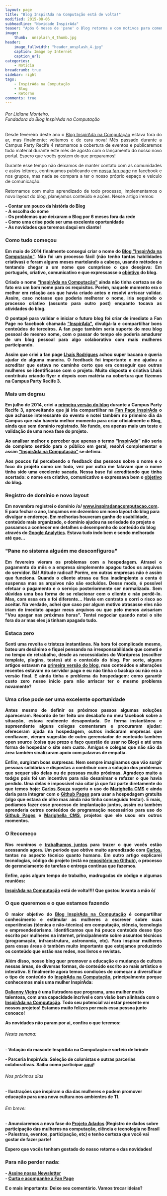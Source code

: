 ```yaml
---
layout: page
title: "Blog InspirAda na Computação está de volta!"
modified: 2015-08-06
subheadline: "Novidade InspirAda"
teaser: "Após 6 meses de 'pane' o Blog retorna e com motivos para comemorar"
image:
    thumb:  unsplash_4_thumb.jpg
header:
    image_fullwidth: "header_unsplash_4.jpg"
    caption: Image by Internet
    caption_url: 
categories:
    - Noticia
breadcrumb: true
sidebar: right
tags:
    - InspirAda na Computação
    - Blog
    - Retorno
comments: true
---
```


<h6>Por Lidiane Monteiro, <br />Fundadora do Blog InspirAda na Computação</h6>

<p align="justify">Desde fevereiro deste ano o <a href="http://inspiradanacomputacao.com" target="_blank">Blog InspirAda na Computação</a> estava fora do ar, mas finalmente: voltamos e de cara nova! Mês passado durante a Campus Party Recife 4 retomamos a cobertura de eventos e publicaremos todo material durante este mês de agosto com o lançamento do nosso novo portal. Espero que vocês gostem do que preparamos! </p>

<p align="justify">Durante esse tempo não deixamos de manter contato com as comunidades e as/os leitores, continuamos publicando em <a href="https://www.facebook.com/inspiradanacomputacao" target="_blank"> nossa fan page</a> no facebook e nos grupos, mas nada se compara a ter o nosso próprio espaço e veículo de comunicação. </p>

<p align="justify">Retornamos com muito aprendizado de todo processo, implementamos o novo layout do blog, planejamos conteúdo e ações. Nesse artigo iremos: </p>

<p>
	<strong>- Contar um pouco da história do Blog </strong><br />
	<strong>- A escolha do nome </strong><br />
	<strong>- Os problemas que deixaram o Blog por 6 meses fora da rede</strong> <br />
	<strong>- Como uma crise pode ser uma excelente oportunidade <br />
	<strong>- As novidades que teremos daqui em diante! </strong><br />
</p>

<h3>Como tudo começou</h3>

<p align="justify">Em maio de 2014 finalmente consegui criar o nome do <a href="http://inspiradanacomputacao.com" target="_blank">Blog "InspirAda na Computação"</a>. Não foi um processo fácil (não tenho tantas habilidades criativas) e foram alguns meses martelando a cabeça, usando métodos e tentando chegar a um nome que cumprisse o que desejava: Em português, criativo, comunicativo e que expressasse o  <a href="http://inspiradanacomputacao.com/sobre/" target="_blank">objetivo</a> do blog. </p> 

<p align="justify">Criado o nome <a href="http://inspiradanacomputacao.com/sobre/" target="_blank">"InspirAda na Computação"</a> ainda não tinha certeza se de fato era um bom nome para os requisitos. Porém, naquele momento era o melhor em relação aos que havia criado antes e resolvi arriscar validar. Assim, caso notasse que poderia melhorar o nome, iria seguindo o processo criativo (assunto para outro post) enquanto tocava as atividades do blog. </p> 

<p align="justify">O pontapé para validar e iniciar o futuro blog foi criar de imediato a Fan Page no facebook chamada <a href="https://www.facebook.com/inspiradanacomputacao" target="_blank">"InspirAda"</a>, divulgá-la e compartilhar bons conteúdos de terceiros. A fan page também seria suporte do meu blog pessoal de mesmo nome, com o passar do tempo ele poderia amadurer de um blog pessoal para algo colaborativo com mais mulheres participando.

<p align="justify">Assim que criei a fan page <a href="https://www.facebook.com/lhais.rodrigues.5" target="_blank">Lhaís Rodrigues</a> achou super bacana e queria ajudar de alguma maneira. O feedback foi importante e me ajudou a acreditar que estava no caminho certo que era conseguir que outras mulheres se identificasse com o projeto. Muito disposta e criativa Lhaís contribuiu criando flyer e depois com matéria na cobertura que fizemos na Campus Party Recife 3. 
    
<h3>Mais um degrau</h3>

<p align="justify">Em julho de 2014, criei a <a href="http://inspiradanacomputacao.wordpress.com/" target="_blank">primeira versão do blog</a> durante a Campus Party Recife 3, aproveitando que já iria compartilhar na <a href="https://www.facebook.com/inspiradanacomputacao" target="_blank">Fan Page InspirAda</a> o que achasse interessante do evento e notei também no primeiro dia da Campus que não haveria melhor momento para criar oficialmente o Blog, ainda que sem domínio registrado. No fundo, era apenas mais um teste e validação de uma nova fase do projeto. </p> 

<p align="justify">Ao analisar melhor e perceber que apenas o termo <a href="https://www.facebook.com/inspiradanacomputacao" target="_blank">"InspirAda"</a> não seria de completo sentido para o público em geral, resolvi complementar e assim <a href="http://inspiradanacomputacao.com" target="_blank">"InspirAda na Computação"</a> se definiu. </p> 

<p align="justify">Aos poucos fui percebendo o feedback das pessoas sobre o nome e o foco do projeto como um todo, vez por outra me falavam que o nome tinha sido uma excelente sacada. Nessa base fui acreditando que tinha acertado: o nome era criativo, comunicativo e expressava bem o <a href="http://inspiradanacomputacao.com/sobre/" target="_blank">objetivo</a> do blog. </p> 

<h3>Registro de domínio e novo layout</h3>

<p>Em novembro registrei o domínio /o/ <a href="https://inspiradanacomputacao.com" target="_blank">www.inspiradanacomputacao.com</a>.
E para fechar o ano, lançamos em dezembro um novo layout do blog para divulgar o endereço. Em melhorias houveram ganho de usabilidade, conteúdo mais organizado, o domínio ajudou na seriedade do projeto e passamos a conhecer em detalhes o desempenho do conteúdo do blog através do <a href="www.google.com/analytics" target="_blank">Google Analytics</a>. Estava tudo indo bem e sendo melhorado até que... </p>

<h3>"Pane no sistema alguém me desconfigurou"</h3>

<p align="justify">Em fevereiro vieram os problemas com a hospedagem.  Atrasei o pagamento do mês e a empresa simplemente apagou todos os arquivos do servidor. Bá! Atitude radical! Porém, em outras empresas não é assim que funciona. Quando o cliente atrasa ou fica inadimplente a conta é suspensa mas os arquivos não são excluídos. Desse modo, é possível efetuar o pagamento e o serviço posteriormente ser normalizado. Sem dúvidas uma boa forma de se relacionar com o cliente e não perdê-lo. Mas, com essa era e foi diferente... Havia em contrato e corri o risco ao aceitar. Na verdade, achei que caso por algum motivo atrasasse eles não iriam de imediato apagar meus arquivos ou que pelo menos avisariam "Vou apagar nas próximas horas". Tentei negociar quando notei o site fora do ar mas eles já tinham apagado tudo. </p>

<h3>Estaca zero</h3>

<p align="justify">Senti uma revolta e tristeza instantânea. Na hora foi complicado mesmo, bateu um desânimo e fiquei pensando na irresponsabilidade que cometi e no tempo de retrabalho, desde as necessidades do Wordpress (escolher template, plugins, testes) até o conteúdo do blog. Por sorte, alguns artigos estavam na <a href="https://inspiradanacomputacao.wordpress.com/" target="_blank">primeira versão do blog</a>, mas conteúdos e alterações recentes estavam no servidor pago e eu não tinha o backup ou não era a versão final. E ainda tinha o problema da hospedagem: como garantir custo zero nesse início para não arriscar ter o mesmo problema novamente?</p>

<h3>Uma crise pode ser uma excelente oportunidade</h3>

<p align="justify">Antes mesmo de definir os próximos passos algumas soluções apareceram. Recordo de ter feito um desabafo no meu facebook sobre a situação, estava realmente desapontada. De forma instantânea e supreendente alguns colegas comentaram e procuraram ajudar: ofereceram ajuda na hospedagem, outros indicaram empresas que confiavam, vieram sugestão de outro gerenciador de conteúdo também open source (coisa que prezo e faço questão de usar no Blog) e até uma forma de hospedar o site sem custo. Amigos e colegas que não são da área também sinalizaram apoio com palavras de empatia.</p>

<p align="justify">Enfim, surgiram boas surpresas: Nem sempre imaginamos que vão surgir pessoas solidárias e dispostas a contribuir com a solução dos problemas que sequer são delas ou de pessoas muito próximas. Agradeço muito a tod@s pois foi um incentivo para não desanimar e refazer o que havia perdido. Uma delas é impossível não citar já que faz parte diretamente do que temos hoje: <a href="https://inspiradanacomputacao.com/equipe/" target="_blank">Carlos Souza</a> sugeriu o uso do <a href="https://github.com/marighella/cms" target="_blank">Marighella CMS</a> e ainda daria para integrar com o <a href="https://pages.github.com/" target="_blank"> Github Pages</a> para usar a hospedagem gratuita (algo que estava de olho mas ainda não tinha conseguido testar). E mais, podíamos fazer esse processo de implantação juntos, assim eu também aprenderia outros conteúdos de programação necessários para uso do <a href="https://pages.github.com/" target="_blank"> Github Pages</a> e <a href="https://github.com/marighella/cms" target="_blank">Marighella CMS</a>, projetos que ele usou em outros momentos. </p>

<h3>O Recomeço</h3>

<p align="justify">Nos reunimos e <a href="https://github.com/inspiradanacomputacao/inspiradanacomputacao.github.io/graphs/contributors" target="_blank">trabalhamos juntos</a> para trazer o que vocês estão acessando agora. Um período que obtive muito aprendizado com <a href="https://github.com/jcsfbass" target="_blank">Carlos</a>, tantos no aspecto técnico quanto humano.  Em outro artigo explicarei tecnologias, código do projeto (está no <a href="https://github.com/inspiradanacomputacao/inspiradanacomputacao.github.io" target="_blank">repositório no Github</a>), o processo de gerenciamento de tarefas e entrega contínua que fazemos.</p> 

<p align="justify">Enfim, após algum tempo de trabalho, madrugadas de código e algumas reuniões:</p>
	<a href="https://inspiradanacomputacao.com" target="_blank">InspirAda na Computação</a> está de volta!!!! 
Que gostou levanta a mão õ/

<h3>O que queremos e o que estamos fazendo</h3>

<p align="justify">O maior objetivo do <a href="https://inspiradanacomputacao.com" target="_blank">Blog InspirAda na Computação</a> é compartilhar conhecimento e estimular as mulheres a escrever sobre suas experiências (técnica e não-técnica) em computação, ciência, tecnologia e empreendedorismo.  Identificamos que há pouco conteúdo desse tipo escrito por mulheres na internet, principalmente sobre assuntos técnicos (programação, infraestrutura, astronomia, etc). Para inspirar mulheres para essas áreas é também muito importante que estejamos produzindo os conteúdo que estão nas redes, nos livros e revistas.</p> 

<p align="justify">Além disso, nosso blog quer promover a educação e mudança de cultura nessas áreas, de diversas formas, do conteúdo escrito ao mais artístico e interativo. E finalmente agora temos condições de começar a diversificar o tipo de conteúdo do <a href="https://inspiradanacomputacao.com" target="_blank">InspirAda na Computação</a>, principalmente porque conhecemos mais uma mulher InspirAda: </p>

<p><a href="https://www.facebook.com/DaliannyVieira" target="_blank">Dalianny Vieira</a> é uma Ilutradora que programa, uma mulher muito talentosa, com uma capacidade incrível e com visão bem alinhada com o <a href="https://inspiradanacomputacao.com/sobre/" target="_blank">InspirAda na Computação</a>.  Todo seu potencial vai estar presente em nossos projetos! Estamos muito felizes por mais essa pessoa junto conosco! </p>

As novidades não param por ai, confira o que teremos: 

<h6>Nesta semana:</h6> 
<p> - Votação da mascote InspirAda na Computação e sorteio de brinde </p>
<p> - Parceria InspirAda: Seleção de colunistas e outras parcerias colaborativas. Saiba como participar <a href="https://inspiradanacomputacao.com/parceria-inspirada/" target="_blank">aqui</a>!</p>

<h6>Nos próximos dias</h6> 
<p>- Ilustrações que inspiram o dia das mulheres e podem promover educação para uma nova cultura nos ambientes de TI. </p>

<h6>Em breve:</h6> 
<p>- Anunciaremos a nova fase do <a href="https://github.com/inspiradanacomputacao/Adados" target="_blank">Projeto Adados</a> (Registro de dados sobre participação das mulheres na computação, ciência e tecnologia no Brasil - Palestras, eventos, participação, etc) e tenho certeza que você vai gostar de fazer parte! </p>


Espero que vocês tenham gostado do nosso retorno e das novidades! 

<h3> Para não perder nada: </h3>
- <a href="http://inspiradanacomputacao.us11.list-manage1.com/subscribe?u=e6a849e909bc803ed73b456c2&id=a85bc7db3b" target="_blank">Assine nossa Newsletter</a> <br />
- <a href="https://www.facebook.com/InspiradaNaComputacao" target="_blank">Curta e acompanhe a Fan Page</a><br />

E o mais importante: Deixe seu comentário. Vamos trocar ideias?





